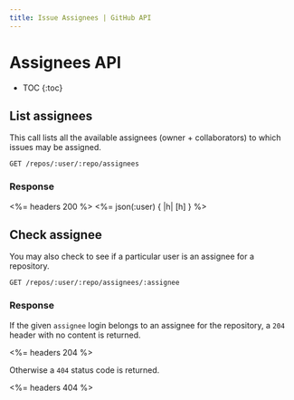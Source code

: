 ```yaml
---
title: Issue Assignees | GitHub API
---
```


# Assignees API

* TOC
{:toc}

## List assignees

This call lists all the available assignees (owner + collaborators) to which
issues may be assigned.

    GET /repos/:user/:repo/assignees

### Response

<%= headers 200 %>
<%= json(:user) { |h| [h] } %>

## Check assignee

You may also check to see if a particular user is an assignee for a repository.

    GET /repos/:user/:repo/assignees/:assignee

### Response

If the given `assignee` login belongs to an assignee for the repository, a
`204` header with no content is returned.

<%= headers 204 %>

Otherwise a `404` status code is returned.

<%= headers 404 %>
